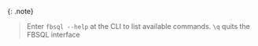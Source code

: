 {: .note}
> Enter `fbsql --help` at the CLI to list available commands.
>`\q` quits the FBSQL interface
